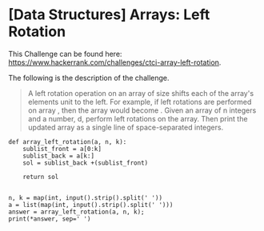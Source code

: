 # [Data Structures] Arrays: Left Rotation

This Challenge can be found here: https://www.hackerrank.com/challenges/ctci-array-left-rotation.

The following is the description of the challenge.

>A left rotation operation on an array of size  shifts each of the array's elements  unit to the left. For example, if left rotations are performed on array , then the array would become .
Given an array of n integers and a number, d, perform  left rotations on the array. Then print the updated array as a single line of space-separated integers.



```
def array_left_rotation(a, n, k):
    sublist_front = a[0:k]
    sublist_back = a[k:]
    sol = sublist_back +(sublist_front)

    return sol
    

n, k = map(int, input().strip().split(' '))
a = list(map(int, input().strip().split(' ')))
answer = array_left_rotation(a, n, k);
print(*answer, sep=' ')
```
